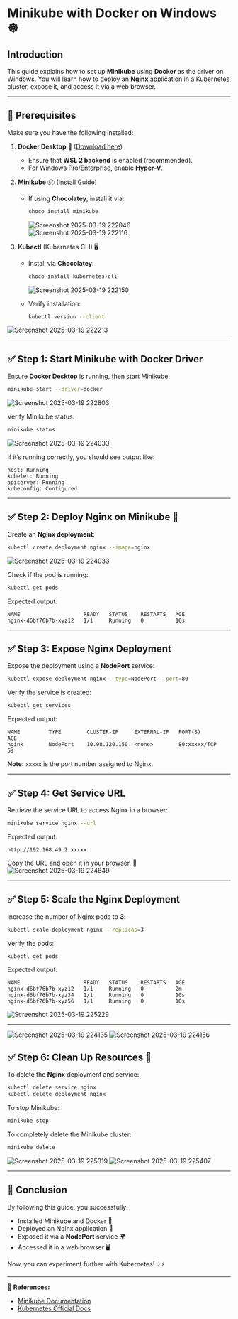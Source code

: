 # Minikube with Docker on Windows ☸️

## Introduction
This guide explains how to set up **Minikube** using **Docker** as the driver on Windows. You will learn how to deploy an **Nginx** application in a Kubernetes cluster, expose it, and access it via a web browser.

---

## 📌 Prerequisites
Make sure you have the following installed:

1. **Docker Desktop** 🐳 ([Download here](https://www.docker.com/products/docker-desktop))
   - Ensure that **WSL 2 backend** is enabled (recommended).
   - For Windows Pro/Enterprise, enable **Hyper-V**.

2. **Minikube** 📦 ([Install Guide](https://minikube.sigs.k8s.io/docs/start/))
   - If using **Chocolatey**, install it via:
     ```sh
     choco install minikube
     ```
     ![Screenshot 2025-03-19 222046](https://github.com/user-attachments/assets/ce216b3d-35c6-472a-8c67-e2345de8fba4)
![Screenshot 2025-03-19 222116](https://github.com/user-attachments/assets/3135a906-5bdb-42b3-ae8e-0c45f3413dab)


3. **Kubectl** (Kubernetes CLI) 🖥️
   - Install via **Chocolatey**:
     ```sh
     choco install kubernetes-cli
     ```
     ![Screenshot 2025-03-19 222150](https://github.com/user-attachments/assets/cbcfdf27-d1dc-4a14-af8c-746cf8e8a595)

   - Verify installation:
     ```sh
     kubectl version --client
     ```
![Screenshot 2025-03-19 222213](https://github.com/user-attachments/assets/0f481204-f31f-418f-a38d-9e261acf49e3)

---

## ✅ Step 1: Start Minikube with Docker Driver

Ensure **Docker Desktop** is running, then start Minikube:
```sh
minikube start --driver=docker
```
![Screenshot 2025-03-19 222803](https://github.com/user-attachments/assets/40bdca22-1fad-4ffa-8709-58182f317b3a)

Verify Minikube status:
```sh
minikube status
```
![Screenshot 2025-03-19 224033](https://github.com/user-attachments/assets/716473a4-2c1c-4b9c-be53-fab082283f5f)

If it’s running correctly, you should see output like:
```
host: Running
kubelet: Running
apiserver: Running
kubeconfig: Configured
```

---

## ✅ Step 2: Deploy Nginx on Minikube 🚀

Create an **Nginx deployment**:
```sh
kubectl create deployment nginx --image=nginx
```
![Screenshot 2025-03-19 224033](https://github.com/user-attachments/assets/caebb752-cad2-4cb8-82e6-651eaff158eb)

Check if the pod is running:
```sh
kubectl get pods
```
Expected output:
```
NAME                    READY   STATUS    RESTARTS   AGE
nginx-d6bf76b7b-xyz12   1/1     Running   0          10s
```

---

## ✅ Step 3: Expose Nginx Deployment

Expose the deployment using a **NodePort** service:
```sh
kubectl expose deployment nginx --type=NodePort --port=80
```

Verify the service is created:
```sh
kubectl get services
```
Expected output:
```
NAME         TYPE        CLUSTER-IP     EXTERNAL-IP   PORT(S)        AGE
nginx        NodePort    10.98.120.150  <none>        80:xxxxx/TCP   5s
```

**Note:** `xxxxx` is the port number assigned to Nginx.

---

## ✅ Step 4: Get Service URL

Retrieve the service URL to access Nginx in a browser:
```sh
minikube service nginx --url
```

Expected output:
```
http://192.168.49.2:xxxxx
```
Copy the URL and open it in your browser. 🎉
![Screenshot 2025-03-19 224649](https://github.com/user-attachments/assets/89071529-16ec-4a1c-b9ff-b61907b0496d)

---

## ✅ Step 5: Scale the Nginx Deployment

Increase the number of Nginx pods to **3**:
```sh
kubectl scale deployment nginx --replicas=3
```

Verify the pods:
```sh
kubectl get pods
```
Expected output:
```
NAME                    READY   STATUS    RESTARTS   AGE
nginx-d6bf76b7b-xyz12   1/1     Running   0          2m
nginx-d6bf76b7b-xyz34   1/1     Running   0          10s
nginx-d6bf76b7b-xyz56   1/1     Running   0          10s
```
![Screenshot 2025-03-19 225229](https://github.com/user-attachments/assets/cc3b447a-1ef9-412b-9845-fd9cde400b92)

---
![Screenshot 2025-03-19 224135](https://github.com/user-attachments/assets/83570e6b-d240-4582-9828-d5d4bcd1b445)
![Screenshot 2025-03-19 224156](https://github.com/user-attachments/assets/60c0aa3d-f905-48f8-982e-2425879e8a6a)


## ✅ Step 6: Clean Up Resources 🧹

To delete the **Nginx** deployment and service:
```sh
kubectl delete service nginx
kubectl delete deployment nginx
```

To stop Minikube:
```sh
minikube stop
```

To completely delete the Minikube cluster:
```sh
minikube delete
```
![Screenshot 2025-03-19 225319](https://github.com/user-attachments/assets/da086a9d-35b4-4188-a6fb-68ad8f2cf540)
![Screenshot 2025-03-19 225407](https://github.com/user-attachments/assets/07aa5378-ba00-4438-beb0-15b230b7b348)


---

## 🎯 Conclusion
By following this guide, you successfully:
- Installed Minikube and Docker 🐳
- Deployed an Nginx application 🚀
- Exposed it via a **NodePort** service 🌍
- Accessed it in a web browser 🖥️

Now, you can experiment further with Kubernetes! 💡⚡

---

🔗 **References:**
- [Minikube Documentation](https://minikube.sigs.k8s.io/docs/)
- [Kubernetes Official Docs](https://kubernetes.io/docs/)

